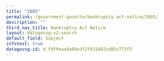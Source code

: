 ```yaml
---
title: "2005"
permalink: /government-gazette/bankruptcy-act-notice/2005/
description: ""
third_nav_title: Bankruptcy Act Notice
layout: datagovsg-v2-search
default_field: Subject
infotext: true
datagovsg-id: d_f9f9eae8a69e3f2f415d82cd85c773f5
---
```

